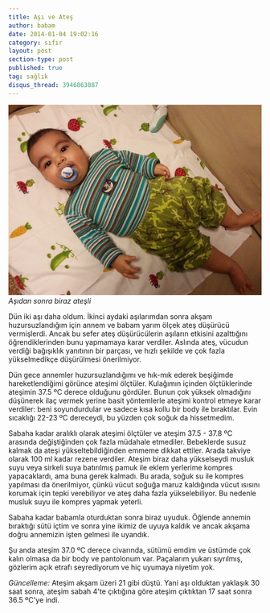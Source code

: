 ```yaml
---
title: Aşı ve Ateş
author: babam
date: 2014-01-04 19:02:16
category: sıfır
layout: post
section-type: post
published: true
tag: sağlık
disqus_thread: 3946863887
---
```


![Aşıdan sonra biraz ateşli](/img/posts/atesli.jpg)
*Aşıdan sonra biraz ateşli*

Dün iki aşı daha oldum. İkinci aydaki aşılarımdan sonra akşam huzursuzlandığım için annem ve babam yarım ölçek ateş düşürücü vermişlerdi. Ancak bu sefer ateş düşürücülerin aşıların etkisini azalttığını öğrendiklerinden bunu yapmamaya karar verdiler. Aslında ateş, vücudun verdiği bağışıklık yanıtının bir parçası, ve hızlı şekilde ve çok fazla yükselmedikçe düşürülmesi önerilmiyor.

Dün gece annemler huzursuzlandığımı ve hık-mık ederek beşiğimde hareketlendiğimi görünce ateşimi ölçtüler. Kulağımın içinden ölçtüklerinde ateşimin 37.5 ºC derece olduğunu gördüler. Bunun çok yüksek olmadığını düşünerek ilaç vermek yerine basit yöntemlerle ateşimi kontrol etmeye karar verdiler: beni soyundurdular ve sadece kısa kollu bir body ile bıraktılar. Evin sıcaklığı 22-23 ºC dereceydi, bu yüzden çok soğuk da hissetmedim.

Sabaha kadar aralıklı olarak ateşimi ölçtüler ve ateşim 37.5 - 37.8 ºC arasında değiştiğinden çok fazla müdahale etmediler. Bebeklerde susuz kalmak da ateşi yükseltebildiğinden emmeme dikkat ettiler. Arada takviye olarak 100 ml kadar rezene verdiler. Ateşim biraz daha yükselseydi musluk suyu veya sirkeli suya batırılmış pamuk ile eklem yerlerime kompres yapacaklardı, ama buna gerek kalmadı. Bu arada, soğuk su ile kompres yapılması da önerilmiyor, çünkü vücut soğuğa maruz kaldığında vücut ısısını korumak için tepki verebiliyor ve ateş daha fazla yükselebiliyor. Bu nedenle musluk suyu ile kompres yapmak yeterli.

Sabaha kadar babamla oturduktan sonra biraz uyuduk. Öğlende annemin bıraktığı sütü içtim ve sonra yine ikimiz de uyuya kaldık ve ancak akşama doğru annemizin işten gelmesi ile uyandık.

Şu anda ateşim 37.0 ºC derece civarında, sütümü emdim ve üstümde çok kalın olmasa da bir body ve pantolonum var. Paçalarım yukarı sıyrılmış, gözlerim açık etrafı seyrediyorum ve hiç uyumaya niyetim yok.

*Güncelleme:* Ateşim akşam üzeri 21 gibi düştü. Yani aşı olduktan yaklaşık 30 saat sonra, ateşim sabah 4'te çıktığına göre ateşim çıktıktan 17 saat sonra 36.5 ºC'ye indi.
